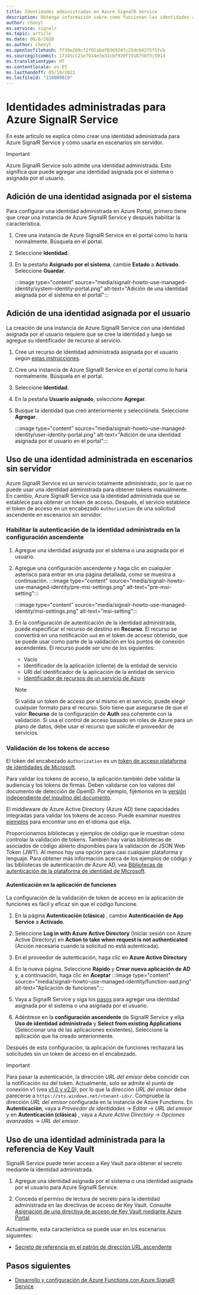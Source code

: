 ```yaml
---
title: Identidades administradas en Azure SignalR Service
description: Obtenga información sobre cómo funcionan las identidades administradas en Azure SignalR Service y sobre cómo usar una identidad administrada en escenarios sin servidor.
author: chenyl
ms.service: signalr
ms.topic: article
ms.date: 06/8/2020
ms.author: chenyl
ms.openlocfilehash: 7f39e209cf2f01abaf836924fc25dc64275f5fcb
ms.sourcegitcommit: 17345cc21e7b14e3e31cbf920f191875bf3c5914
ms.translationtype: HT
ms.contentlocale: es-ES
ms.lasthandoff: 05/19/2021
ms.locfileid: "110089819"
---
```

# <a name="managed-identities-for-azure-signalr-service"></a>Identidades administradas para Azure SignalR Service

En este artículo se explica cómo crear una identidad administrada para Azure SignalR Service y cómo usarla en escenarios sin servidor.

> [!Important] 
> Azure SignalR Service solo admite una identidad administrada. Esto significa que puede agregar una identidad asignada por el sistema o asignada por el usuario. 

## <a name="add-a-system-assigned-identity"></a>Adición de una identidad asignada por el sistema

Para configurar una identidad administrada en Azure Portal, primero tiene que crear una instancia de Azure SignalR Service y después habilitar la característica.

1. Cree una instancia de Azure SignalR Service en el portal como lo haría normalmente. Búsquela en el portal.

2. Seleccione **Identidad**.

4. En la pestaña **Asignado por el sistema**, cambie **Estado** a **Activado**. Seleccione **Guardar**.

    :::image type="content" source="media/signalr-howto-use-managed-identity/system-identity-portal.png" alt-text="Adición de una identidad asignada por el sistema en el portal":::

## <a name="add-a-user-assigned-identity"></a>Adición de una identidad asignada por el usuario

La creación de una instancia de Azure SignalR Service con una identidad asignada por el usuario requiere que se cree la identidad y luego se agregue su identificador de recurso al servicio.

1. Cree un recurso de identidad administrada asignada por el usuario según [estas instrucciones](../active-directory/managed-identities-azure-resources/how-to-manage-ua-identity-portal.md#create-a-user-assigned-managed-identity).

2. Cree una instancia de Azure SignalR Service en el portal como lo haría normalmente. Búsquela en el portal.

3. Seleccione **Identidad**.

4. En la pestaña **Usuario asignado**, seleccione **Agregar**.

5. Busque la identidad que creó anteriormente y selecciónela. Seleccione **Agregar**.

    :::image type="content" source="media/signalr-howto-use-managed-identity/user-identity-portal.png" alt-text="Adición de una identidad asignada por el usuario en el portal":::

## <a name="use-a-managed-identity-in-serverless-scenarios"></a>Uso de una identidad administrada en escenarios sin servidor

Azure SignalR Service es un servicio totalmente administrado, por lo que no puede usar una identidad administrada para obtener tokens manualmente. En cambio, Azure SignalR Service usa la identidad administrada que se establece para obtener un token de acceso. Después, el servicio establece el token de acceso en un encabezado `Authorization` de una solicitud ascendente en escenarios sin servidor.

### <a name="enable-managed-identity-authentication-in-upstream-settings"></a>Habilitar la autenticación de la identidad administrada en la configuración ascendente

1. Agregue una identidad asignada por el sistema o una asignada por el usuario.

2. Agregue una configuración ascendente y haga clic en cualquier asterisco para entrar en una página detallada, como se muestra a continuación.
    :::image type="content" source="media/signalr-howto-use-managed-identity/pre-msi-settings.png" alt-text="pre-msi-setting":::
    
    :::image type="content" source="media/signalr-howto-use-managed-identity/msi-settings.png" alt-text="msi-setting":::

3. En la configuración de autenticación de la identidad administrada, puede especificar el recurso de destino en **Recurso**. El recurso se convertirá en una notificación `aud` en el token de acceso obtenido, que se puede usar como parte de la validación en los puntos de conexión ascendentes. El recurso puede ser uno de los siguientes:
    - Vacío
    - Identificador de la aplicación (cliente) de la entidad de servicio
    - URI del identificador de la aplicación de la entidad de servicio
    - [Identificador de recursos de un servicio de Azure](../active-directory/managed-identities-azure-resources/services-support-managed-identities.md#azure-services-that-support-azure-ad-authentication)

    > [!NOTE]
    > Si valida un token de acceso por sí mismo en el servicio, puede elegir cualquier formato para el recurso. Solo tiene que asegurarse de que el valor **Recurso** de la configuración de **Auth** sea coherente con la validación. Si usa el control de acceso basado en roles de Azure para un plano de datos, debe usar el recurso que solicite el proveedor de servicios.

### <a name="validate-access-tokens"></a>Validación de los tokens de acceso

El token del encabezado `Authorization` es un [token de acceso plataforma de identidades de Microsoft](../active-directory/develop/access-tokens.md#validating-tokens).

Para validar los tokens de acceso, la aplicación también debe validar la audiencia y los tokens de firmas. Deben validarse con los valores del documento de detección de OpenID. Por ejemplo, fijémonos en la [versión independiente del inquilino del documento](https://login.microsoftonline.com/common/.well-known/openid-configuration).

El middleware de Azure Active Directory (Azure AD) tiene capacidades integradas para validar los tokens de acceso. Puede examinar nuestros [ejemplos](../active-directory/develop/sample-v2-code.md) para encontrar uno en el idioma que elija.

Proporcionamos bibliotecas y ejemplos de código que le muestran cómo controlar la validación de tokens. También hay varias bibliotecas de asociados de código abierto disponibles para la validación de JSON Web Token (JWT). Al menos hay una opción para casi cualquier plataforma y lenguaje. Para obtener más información acerca de los ejemplos de código y las bibliotecas de autenticación de Azure AD, vea [Bibliotecas de autenticación de la plataforma de identidad de Microsoft](../active-directory/develop/reference-v2-libraries.md).

#### <a name="authentication-in-function-app"></a>Autenticación en la aplicación de funciones

La configuración de la validación de token de acceso en la aplicación de funciones es fácil y eficaz sin que el código funcione.

1. En la página **Autenticación (clásica)** , cambie **Autenticación de App Service** a **Activado**.

2. Seleccione **Log in with Azure Active Directory** (Iniciar sesión con Azure Active Directory) en **Action to take when request is not authenticated** (Acción necesaria cuando la solicitud no está autenticada).

3. En el proveedor de autenticación, haga clic en **Azure Active Directory**

4. En la nueva página. Seleccione **Rápido** y **Crear nueva aplicación de AD** y, a continuación, haga clic en **Aceptar** :::image type="content" source="media/signalr-howto-use-managed-identity/function-aad.png" alt-text="Aplicación de funciones":::

5. Vaya a SignalR Service y siga los [pasos](howto-use-managed-identity.md#add-a-system-assigned-identity) para agregar una identidad asignada por el sistema o una asignada por el usuario.

6. Adéntrese en la **configuración ascendente** de SignalR Service y elija **Uso de identidad administrada** y **Select from existing Applications** (Seleccionar una de las aplicaciones existentes). Seleccione la aplicación que ha creado anteriormente.

Después de esta configuración, la aplicación de funciones rechazará las solicitudes sin un token de acceso en el encabezado.

> [!Important] 
> Para pasar la autenticación, la dirección *URL del emisor* debe coincidir con la notificación *iss* del token. Actualmente, solo se admite el punto de conexión v1 (vea [v1.0 y v2.0](../active-directory/develop/access-tokens.md#v10-and-v20)), por lo que la dirección *URL del emisor* debe parecerse a `https://sts.windows.net/<tenant-id>/`. Compruebe la dirección *URL del emisor* configurada en la instancia de Azure Functions. En **Autenticación**, vaya a *Proveedor de identidades* -> *Editar* -> *URL del emisor* y en **Autenticación (clásica)** , vaya a *Azure Active Directory* -> *Opciones avanzadas* -> *URL del emisor*.


## <a name="use-a-managed-identity-for-key-vault-reference"></a>Uso de una identidad administrada para la referencia de Key Vault

SignalR Service puede tener acceso a Key Vault para obtener el secreto mediante la identidad administrada.

1. Agregue una identidad asignada por el sistema o una identidad asignada por el usuario para Azure SignalR Service.

2. Conceda el permiso de lectura de secreto para la identidad administrada en las directivas de acceso de Key Vault. Consulte [Asignación de una directiva de acceso de Key Vault mediante Azure Portal](../key-vault/general/assign-access-policy-portal.md)

Actualmente, esta característica se puede usar en los escenarios siguientes:

- [Secreto de referencia en el patrón de dirección URL ascendente](./concept-upstream.md#key-vault-secret-reference-in-url-template-settings)


## <a name="next-steps"></a>Pasos siguientes

- [Desarrollo y configuración de Azure Functions con Azure SignalR Service](signalr-concept-serverless-development-config.md)
